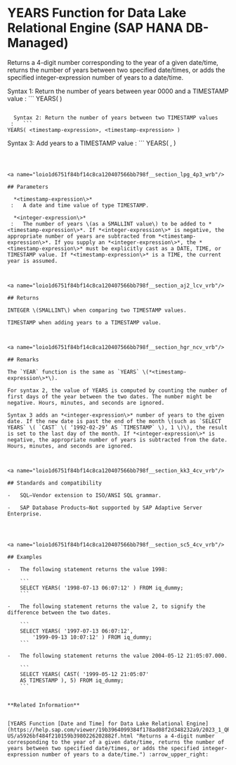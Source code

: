 <!-- loio1d6751f84bf14c8ca120407566bb798f -->

# YEARS Function for Data Lake Relational Engine \(SAP HANA DB-Managed\)

Returns a 4-digit number corresponding to the year of a given date/time, returns the number of years between two specified date/times, or adds the specified integer-expression number of years to a date/time.



 Syntax 1: Return the number of years between year 0000 and a TIMESTAMP value
 :   ```
YEARS( <timestamp-expression> )
```

  Syntax 2: Return the number of years between two TIMESTAMP values
 :   ```
YEARS( <timestamp-expression>, <timestamp-expression> )
```

  Syntax 3: Add years to a TIMESTAMP value
 :   ```
YEARS( <timestamp-expression>, <integer-expression> )
```

 

<a name="loio1d6751f84bf14c8ca120407566bb798f__section_lpg_4p3_wrb"/>

## Parameters

  *<timestamp-expression\>* 
 :   A date and time value of type TIMESTAMP.

  *<integer-expression\>*
 :   The number of years \(as a SMALLINT value\) to be added to *<timestamp-expression\>*. If *<integer-expression\>* is negative, the appropriate number of years are subtracted from *<timestamp-expression\>*. If you supply an *<integer-expression\>*, the *<timestamp-expression\>* must be explicitly cast as a DATE, TIME, or TIMESTAMP value. If *<timestamp-expression\>* is a TIME, the current year is assumed.

 

<a name="loio1d6751f84bf14c8ca120407566bb798f__section_aj2_lcv_vrb"/>

## Returns

INTEGER \(SMALLINT\) when comparing two TIMESTAMP values.

TIMESTAMP when adding years to a TIMESTAMP value.



<a name="loio1d6751f84bf14c8ca120407566bb798f__section_hgr_ncv_vrb"/>

## Remarks

The `YEAR` function is the same as `YEARS` \(*<timestamp-expression\>*\).

For syntax 2, the value of YEARS is computed by counting the number of first days of the year between the two dates. The number might be negative. Hours, minutes, and seconds are ignored.

Syntax 3 adds an *<integer-expression\>* number of years to the given date. If the new date is past the end of the month \(such as `SELECT YEARS` \( `CAST` \( ‘1992-02-29’ AS `TIMESTAMP` \), 1 \)\), the result is set to the last day of the month. If *<integer-expression\>* is negative, the appropriate number of years is subtracted from the date. Hours, minutes, and seconds are ignored.



<a name="loio1d6751f84bf14c8ca120407566bb798f__section_kk3_4cv_vrb"/>

## Standards and compatibility

-   SQL—Vendor extension to ISO/ANSI SQL grammar.

-   SAP Database Products—Not supported by SAP Adaptive Server Enterprise.




<a name="loio1d6751f84bf14c8ca120407566bb798f__section_sc5_4cv_vrb"/>

## Examples

-   The following statement returns the value 1998:

    ```
    SELECT YEARS( '1998-07-13 06:07:12' ) FROM iq_dummy;
    ```

-   The following statement returns the value 2, to signify the difference between the two dates.

    ```
    SELECT YEARS( '1997-07-13 06:07:12',
    	'1999-09-13 10:07:12' ) FROM iq_dummy;
    ```

-   The following statement returns the value 2004-05-12 21:05:07.000.

    ```
    SELECT YEARS( CAST( '1999-05-12 21:05:07'
    AS TIMESTAMP ), 5) FROM iq_dummy;
    ```


**Related Information**  


[YEARS Function [Date and Time] for Data Lake Relational Engine](https://help.sap.com/viewer/19b3964099384f178ad08f2d348232a9/2023_1_QRC/en-US/a5926bf484f210159b3980226202882f.html "Returns a 4-digit number corresponding to the year of a given date/time, returns the number of years between two specified date/times, or adds the specified integer-expression number of years to a date/time.") :arrow_upper_right:

